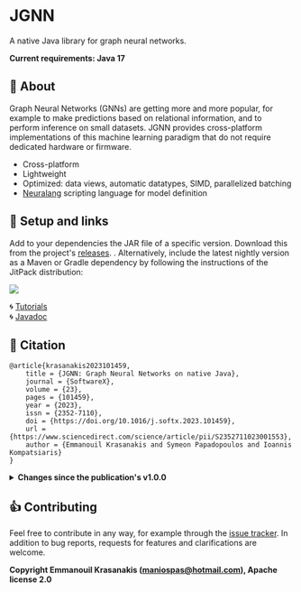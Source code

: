 # JGNN 

A native Java library for graph neural networks.

**Current requirements: Java 17**

## :dart: About

Graph Neural Networks (GNNs) are getting more and more popular, for example to
make predictions based on relational information, and to perform inference
on small datasets. JGNN provides cross-platform implementations of this machine
learning paradigm that do not require dedicated hardware or firmware.

* Cross-platform
* Lightweight
* Optimized: data views, automatic datatypes, SIMD, parallelized batching
* [Neuralang](tutorials/Neuralang.md) scripting language for model definition

## :rocket: Setup and links

Add to your dependencies the JAR file of a specific version. Download this
from the project's [releases](https://github.com/MKLab-ITI/JGNN/releases). .
Alternatively, include the latest nightly version as a Maven or Gradle dependency 
by following the instructions of the JitPack distribution:

[![](https://jitpack.io/v/MKLab-ITI/JGNN.svg)](https://jitpack.io/#MKLab-ITI/JGNN)


:cyclone: [Tutorials](tutorials/README.md)<br>
:cyclone: [Javadoc](https://mklab-iti.github.io/JGNN/)


## :notebook: Citation

```
@article{krasanakis2023101459,
	title = {JGNN: Graph Neural Networks on native Java},
	journal = {SoftwareX},
	volume = {23},
	pages = {101459},
	year = {2023},
	issn = {2352-7110},
	doi = {https://doi.org/10.1016/j.softx.2023.101459},
	url = {https://www.sciencedirect.com/science/article/pii/S2352711023001553},
	author = {Emmanouil Krasanakis and Symeon Papadopoulos and Ioannis Kompatsiaris}
}
```

<details>
<summary> <b>Changes since the publication's v1.0.0</b> </summary>

* Introduced [Neuralang](tutorials/Neuralang.md)
* Autosized parameteters
* Up to 30% less memory 
* Up to 80% less running time
* Renamed `GCNBuilder` to `FastBuilder`
* Neighbor attention and message passing
* Sort pooling and graph classification

</details>


## :thumbsup: Contributing

Feel free to contribute in any way, for example through the [issue tracker](https://github.com/MKLab-ITI/JGNN/issues). In addition to bug reports, 
requests for features and clarifications are welcome.

**Copyright Emmanouil Krasanakis (maniospas@hotmail.com), Apache license 2.0** 
 